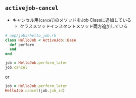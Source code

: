 
## `activejob-cancel`

* キャンセル用(`cancel`)のメソッドをJob Classに追加している
  * クラスメソッドインスタントメソッド両方追加している

```ruby
# app/jobs/hello_job.rb
class HelloJob < ActiveJob::Base
  def perform
  end
end
```

```ruby
job = HelloJob.perform_later
job.cancel
```

or

```ruby
job = HelloJob.perform_later
HelloJob.cancel(job.job_id)
```

